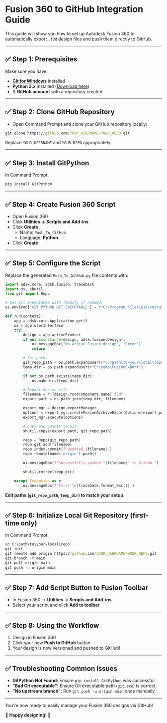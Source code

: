 # Fusion 360 to GitHub Integration Guide

This guide will show you how to set up Autodesk Fusion 360 to automatically export `.f3d` design files and push them directly to GitHub.

---

## ✅ Step 1: Prerequisites

Make sure you have:

- **[Git for Windows](https://git-scm.com/downloads)** installed
- **Python 3.x** installed ([Download here](https://www.python.org/downloads/))
- A **GitHub account** with a repository created

---

## ✅ Step 2: Clone GitHub Repository

- Open Command Prompt and clone your GitHub repository locally:

```cmd
git clone https://github.com/YOUR_USERNAME/YOUR_REPO.git
```

Replace `YOUR_USERNAME` and `YOUR_REPO` appropriately.

---

## ✅ Step 3: Install GitPython

In Command Prompt:

```cmd
pip install GitPython
```

---

## ✅ Step 4: Create Fusion 360 Script

- Open Fusion 360
- Click **Utilities → Scripts and Add-ins**
- Click **Create**
  - Name: `Push_To_GitHub`
  - Language: **Python**
- Click **Create**

---

## ✅ Step 5: Configure the Script

Replace the generated `Push_To_GitHub.py` file contents with:

```python
import adsk.core, adsk.fusion, traceback
import os, shutil
from git import Repo

# Set Git executable path (modify if needed)
os.environ['GIT_PYTHON_GIT_EXECUTABLE'] = r"C:\Program Files\Git\cmd\git.exe"

def run(context):
    app = adsk.core.Application.get()
    ui = app.userInterface
    try:
        design = app.activeProduct
        if not isinstance(design, adsk.fusion.Design):
            ui.messageBox('No active Fusion design', 'Error')
            return

        # Set paths
        git_repo_path = os.path.expanduser(r"C:\path\to\your\local\repo")
        temp_dir = os.path.expanduser(r"C:\temp\FusionExport")

        if not os.path.exists(temp_dir):
            os.makedirs(temp_dir)

        # Export Fusion file
        filename = f"{design.rootComponent.name}.f3d"
        export_path = os.path.join(temp_dir, filename)

        export_mgr = design.exportManager
        options = export_mgr.createFusionArchiveExportOptions(export_path)
        export_mgr.execute(options)

        # Copy and commit to Git
        shutil.copy2(export_path, git_repo_path)

        repo = Repo(git_repo_path)
        repo.git.add(filename)
        repo.index.commit(f"Updated {filename}")
        repo.remote(name='origin').push()

        ui.messageBox(f'Successfully pushed "{filename}" to GitHub.')

        shutil.rmtree(temp_dir)

    except Exception as e:
        ui.messageBox(f'Error:\n{traceback.format_exc()}')
```

**Edit paths (`git_repo_path`, `temp_dir`) to match your setup.**

---

## ✅ Step 6: Initialize Local Git Repository (first-time only)

In Command Prompt:

```cmd
cd C:\path\to\your\local\repo
git init
git remote add origin https://github.com/YOUR_USERNAME/YOUR_REPO.git
git branch -M main
git pull origin main
git push -u origin main
```

---

## ✅ Step 7: Add Script Button to Fusion Toolbar

- In Fusion 360 → **Utilities → Scripts and Add-ins**
- Select your script and click **Add to toolbar**

---

## ✅ Step 8: Using the Workflow

1. Design in Fusion 360
2. Click your new **Push to GitHub** button
3. Your design is now versioned and pushed to GitHub!

---

## ✅ Troubleshooting Common Issues

- **GitPython Not Found:** Ensure `pip install GitPython` was successful.
- **"Bad Git executable":** Ensure Git executable path (`git.exe`) is correct.
- **"No upstream branch":** Run `git push -u origin main` once manually.

---

You're now ready to easily manage your Fusion 360 designs via GitHub!

🎉 **Happy designing!** 🎉
